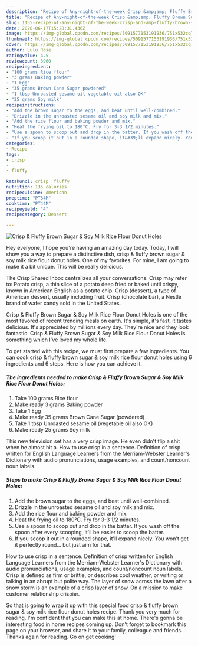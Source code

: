 ```yaml
---
description: "Recipe of Any-night-of-the-week Crisp &amp;amp; Fluffy Brown Sugar &amp;amp; Soy Milk Rice Flour Donut Holes"
title: "Recipe of Any-night-of-the-week Crisp &amp;amp; Fluffy Brown Sugar &amp;amp; Soy Milk Rice Flour Donut Holes"
slug: 1155-recipe-of-any-night-of-the-week-crisp-and-amp-fluffy-brown-sugar-and-amp-soy-milk-rice-flour-donut-holes
date: 2020-06-17T15:28:31.436Z
image: https://img-global.cpcdn.com/recipes/5091577153191936/751x532cq70/crisp-fluffy-brown-sugar-soy-milk-rice-flour-donut-holes-recipe-main-photo.jpg
thumbnail: https://img-global.cpcdn.com/recipes/5091577153191936/751x532cq70/crisp-fluffy-brown-sugar-soy-milk-rice-flour-donut-holes-recipe-main-photo.jpg
cover: https://img-global.cpcdn.com/recipes/5091577153191936/751x532cq70/crisp-fluffy-brown-sugar-soy-milk-rice-flour-donut-holes-recipe-main-photo.jpg
author: Lulu Rose
ratingvalue: 4.5
reviewcount: 3960
recipeingredient:
- "100 grams Rice flour"
- "3 grams Baking powder"
- "1 Egg"
- "35 grams Brown Cane Sugar powdered"
- "1 tbsp Unroasted sesame oil vegetable oil also OK"
- "25 grams Soy milk"
recipeinstructions:
- "Add the brown sugar to the eggs, and beat until well-combined."
- "Drizzle in the unroasted sesame oil and soy milk and mix."
- "Add the rice flour and baking powder and mix."
- "Heat the frying oil to 180°C. Fry for 3-3 1/2 minutes."
- "Use a spoon to scoop out and drop in the batter. If you wash off the spoon after every scooping, it&#39;ll be easier to scoop the batter."
- "If you scoop it out in a rounded shape, it&#39;ll expand nicely. You won&#39;t get it perfectly round... but just aim for that."
categories:
- Recipe
tags:
- crisp
- 
- fluffy

katakunci: crisp  fluffy 
nutrition: 135 calories
recipecuisine: American
preptime: "PT34M"
cooktime: "PT44M"
recipeyield: "4"
recipecategory: Dessert

---
```



![Crisp &amp; Fluffy Brown Sugar &amp; Soy Milk Rice Flour Donut Holes](https://img-global.cpcdn.com/recipes/5091577153191936/751x532cq70/crisp-fluffy-brown-sugar-soy-milk-rice-flour-donut-holes-recipe-main-photo.jpg)

Hey everyone, I hope you're having an amazing day today. Today, I will show you a way to prepare a distinctive dish, crisp &amp; fluffy brown sugar &amp; soy milk rice flour donut holes. One of my favorites. For mine, I am going to make it a bit unique. This will be really delicious.

The Crisp Shared Inbox centralizes all your conversations. Crisp may refer to: Potato crisp, a thin slice of a potato deep fried or baked until crispy, known in American English as a potato chip. Crisp (dessert), a type of American dessert, usually including fruit. Crisp (chocolate bar), a Nestlé brand of wafer candy sold in the United States.

Crisp &amp; Fluffy Brown Sugar &amp; Soy Milk Rice Flour Donut Holes is one of the most favored of recent trending meals on earth. It's simple, it's fast, it tastes delicious. It's appreciated by millions every day. They're nice and they look fantastic. Crisp &amp; Fluffy Brown Sugar &amp; Soy Milk Rice Flour Donut Holes is something which I've loved my whole life.


To get started with this recipe, we must first prepare a few ingredients. You can cook crisp &amp; fluffy brown sugar &amp; soy milk rice flour donut holes using 6 ingredients and 6 steps. Here is how you can achieve it.

<!--inarticleads1-->

##### The ingredients needed to make Crisp &amp; Fluffy Brown Sugar &amp; Soy Milk Rice Flour Donut Holes:

1. Take 100 grams Rice flour
1. Make ready 3 grams Baking powder
1. Take 1 Egg
1. Make ready 35 grams Brown Cane Sugar (powdered)
1. Take 1 tbsp Unroasted sesame oil (vegetable oil also OK)
1. Make ready 25 grams Soy milk


This new television set has a very crisp image. He even didn&#39;t flip a shit when he almost hit a. How to use crisp in a sentence. Definition of crisp written for English Language Learners from the Merriam-Webster Learner&#39;s Dictionary with audio pronunciations, usage examples, and count/noncount noun labels. 

<!--inarticleads2-->

##### Steps to make Crisp &amp; Fluffy Brown Sugar &amp; Soy Milk Rice Flour Donut Holes:

1. Add the brown sugar to the eggs, and beat until well-combined.
1. Drizzle in the unroasted sesame oil and soy milk and mix.
1. Add the rice flour and baking powder and mix.
1. Heat the frying oil to 180°C. Fry for 3-3 1/2 minutes.
1. Use a spoon to scoop out and drop in the batter. If you wash off the spoon after every scooping, it&#39;ll be easier to scoop the batter.
1. If you scoop it out in a rounded shape, it&#39;ll expand nicely. You won&#39;t get it perfectly round... but just aim for that.


How to use crisp in a sentence. Definition of crisp written for English Language Learners from the Merriam-Webster Learner&#39;s Dictionary with audio pronunciations, usage examples, and count/noncount noun labels. Crisp is defined as firm or brittle, or describes cool weather, or writing or talking in an abrupt but polite way. The layer of snow across the lawn after a snow storm is an example of a crisp layer of snow. On a mission to make customer relationship crispier. 

So that is going to wrap it up with this special food crisp &amp; fluffy brown sugar &amp; soy milk rice flour donut holes recipe. Thank you very much for reading. I'm confident that you can make this at home. There's gonna be interesting food in home recipes coming up. Don't forget to bookmark this page on your browser, and share it to your family, colleague and friends. Thanks again for reading. Go on get cooking!
